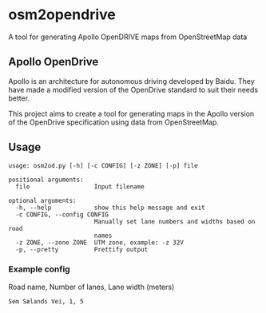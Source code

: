 # osm2opendrive
A tool for generating Apollo OpenDRIVE maps from OpenStreetMap data

## Apollo OpenDrive
Apollo is an architecture for autonomous driving developed by Baidu. They have made a modified version of the OpenDrive standard to suit their needs better. 

This project aims to create a tool for generating maps in the Apollo version of the OpenDrive specification using data from OpenStreetMap.

## Usage
```
usage: osm2od.py [-h] [-c CONFIG] [-z ZONE] [-p] file

positional arguments:
  file                  Input filename

optional arguments:
  -h, --help            show this help message and exit
  -c CONFIG, --config CONFIG
                        Manually set lane numbers and widths based on road
                        names
  -z ZONE, --zone ZONE  UTM zone, example: -z 32V
  -p, --pretty          Prettify output
```

### Example config
Road name, Number of lanes, Lane width (meters)
```
Sem Sælands Vei, 1, 5
```

